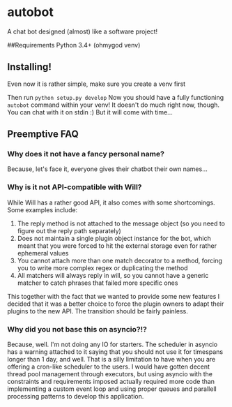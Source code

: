 autobot
=======

A chat bot designed (almost) like a software project!


##Requirements
Python 3.4+ (ohmygod venv)


## Installing!

Even now it is rather simple, make sure you create a venv first

Then run `python setup.py develop`
Now you should have a fully functioning `autobot` command within your venv!
It doesn't do much right now, though. You can chat with it on stdin :)
But it will come with time...


## Preemptive FAQ
### Why does it not have a fancy personal name?
Because, let's face it, everyone gives their chatbot their own names...
### Why is it not API-compatible with Will?
While Will has a rather good API, it also comes with some shortcomings.
Some examples include:

1. The reply method is not attached to the message object (so you need to figure out the reply path separately) 
2. Does not maintain a single plugin object instance for the bot, which meant that you were forced to hit the external storage even for rather ephemeral values
3. You cannot attach more than one match decorator to a method, forcing you to write more complex regex or duplicating the method
4. All matchers will always reply in will, so you cannot have a generic matcher to catch phrases that failed more specific ones

This together with the fact that we wanted to provide some new features I decided that it was a better choice to force the plugin owners to adapt their plugins to the new API. The transition should be fairly painless.
### Why did you not base this on asyncio?!?
Because, well. I'm not doing any IO for starters. The scheduler in asyncio has a warning attached to it saying that you should not use it for timespans longer than 1 day, and well. That is a silly limitation to have when you are offering a cron-like scheduler to the users. I would have gotten decent thread pool management through executors, but using asyncio with the constraints and requirements imposed actually required more code than implementing a custom event loop and using proper queues and parallell processing patterns to develop this application.
